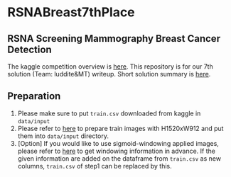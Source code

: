 # RSNABreast7thPlace
## RSNA Screening Mammography Breast Cancer Detection
The kaggle competition overview is [here](https://www.kaggle.com/competitions/rsna-breast-cancer-detection/overview). This repository is for our 7th solution (Team: luddite&MT) writeup. Short solution summary is [here](https://www.kaggle.com/competitions/rsna-breast-cancer-detection/discussion/391125).

## Preparation
1. Please make sure to put `train.csv` downloaded from kaggle in `data/input`
2. Please refer to [here](https://www.kaggle.com/code/masato114/rsna-generate-train-images/notebook) to prepare train images with H1520xW912 and put them into `data/input` directory.
3. [Option] If you would like to use sigmoid-windowing applied images, please refer to [here](https://www.kaggle.com/code/masato114/rsna-get-windowing-stat/notebook) to get windowing information in advance. If the given information are added on the dataframe from `train.csv` as new columns, `train.csv` of step1 can be replaced by this.
